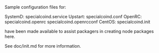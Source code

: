 Sample configuration files for:

SystemD: specialcoind.service
Upstart: specialcoind.conf
OpenRC:  specialcoind.openrc
         specialcoind.openrcconf
CentOS:  specialcoind.init

have been made available to assist packagers in creating node packages here.

See doc/init.md for more information.
